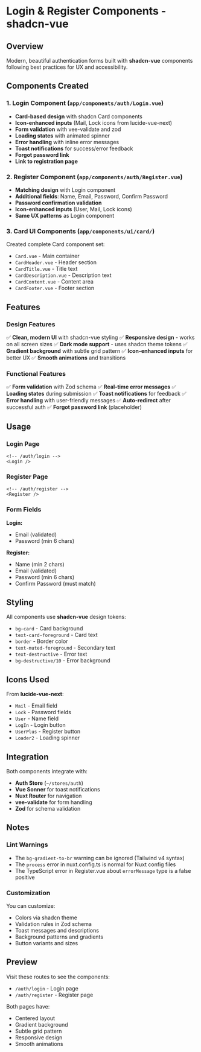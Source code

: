 # Login & Register Components - shadcn-vue

## Overview
Modern, beautiful authentication forms built with **shadcn-vue** components following best practices for UX and accessibility.

## Components Created

### 1. **Login Component** (`app/components/auth/Login.vue`)
- **Card-based design** with shadcn Card components
- **Icon-enhanced inputs** (Mail, Lock icons from lucide-vue-next)
- **Form validation** with vee-validate and zod
- **Loading states** with animated spinner
- **Error handling** with inline error messages
- **Toast notifications** for success/error feedback
- **Forgot password link**
- **Link to registration page**

### 2. **Register Component** (`app/components/auth/Register.vue`)
- **Matching design** with Login component
- **Additional fields**: Name, Email, Password, Confirm Password
- **Password confirmation validation**
- **Icon-enhanced inputs** (User, Mail, Lock icons)
- **Same UX patterns** as Login component

### 3. **Card UI Components** (`app/components/ui/card/`)
Created complete Card component set:
- `Card.vue` - Main container
- `CardHeader.vue` - Header section
- `CardTitle.vue` - Title text
- `CardDescription.vue` - Description text
- `CardContent.vue` - Content area
- `CardFooter.vue` - Footer section

## Features

### Design Features
✅ **Clean, modern UI** with shadcn-vue styling
✅ **Responsive design** - works on all screen sizes
✅ **Dark mode support** - uses shadcn theme tokens
✅ **Gradient background** with subtle grid pattern
✅ **Icon-enhanced inputs** for better UX
✅ **Smooth animations** and transitions

### Functional Features
✅ **Form validation** with Zod schema
✅ **Real-time error messages**
✅ **Loading states** during submission
✅ **Toast notifications** for feedback
✅ **Error handling** with user-friendly messages
✅ **Auto-redirect** after successful auth
✅ **Forgot password link** (placeholder)

## Usage

### Login Page
```vue
<!-- /auth/login -->
<Login />
```

### Register Page
```vue
<!-- /auth/register -->
<Register />
```

### Form Fields

**Login:**
- Email (validated)
- Password (min 6 chars)

**Register:**
- Name (min 2 chars)
- Email (validated)
- Password (min 6 chars)
- Confirm Password (must match)

## Styling

All components use **shadcn-vue** design tokens:
- `bg-card` - Card background
- `text-card-foreground` - Card text
- `border` - Border color
- `text-muted-foreground` - Secondary text
- `text-destructive` - Error text
- `bg-destructive/10` - Error background

## Icons Used

From **lucide-vue-next**:
- `Mail` - Email field
- `Lock` - Password fields
- `User` - Name field
- `LogIn` - Login button
- `UserPlus` - Register button
- `Loader2` - Loading spinner

## Integration

Both components integrate with:
- **Auth Store** (`~/stores/auth`)
- **Vue Sonner** for toast notifications
- **Nuxt Router** for navigation
- **vee-validate** for form handling
- **Zod** for schema validation

## Notes

### Lint Warnings
- The `bg-gradient-to-br` warning can be ignored (Tailwind v4 syntax)
- The `process` error in nuxt.config.ts is normal for Nuxt config files
- The TypeScript error in Register.vue about `errorMessage` type is a false positive

### Customization
You can customize:
- Colors via shadcn theme
- Validation rules in Zod schema
- Toast messages and descriptions
- Background patterns and gradients
- Button variants and sizes

## Preview

Visit these routes to see the components:
- `/auth/login` - Login page
- `/auth/register` - Register page

Both pages have:
- Centered layout
- Gradient background
- Subtle grid pattern
- Responsive design
- Smooth animations

